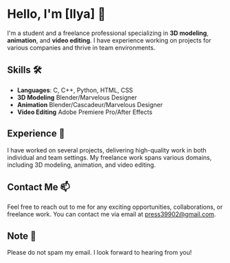 # Hello, I'm [Ilya] 👋

I'm a student and a freelance professional specializing in **3D modeling**, **animation**, and **video editing**. I have experience working on projects for various companies and thrive in team environments.

## Skills 🛠️

- **Languages**: C, C++, Python, HTML, CSS
- **3D Modeling** Blender/Marvelous Designer
- **Animation** Blender/Cascadeur/Marvelous Designer
- **Video Editing** Adobe Premiere Pro/After Effects

## Experience 🌱

I have worked on several projects, delivering high-quality work in both individual and team settings. My freelance work spans various domains, including 3D modeling, animation, and video editing.

## Contact Me 📫

Feel free to reach out to me for any exciting opportunities, collaborations, or freelance work. You can contact me via email at press39902@gmail.com.

## Note 📝

Please do not spam my email. I look forward to hearing from you!

